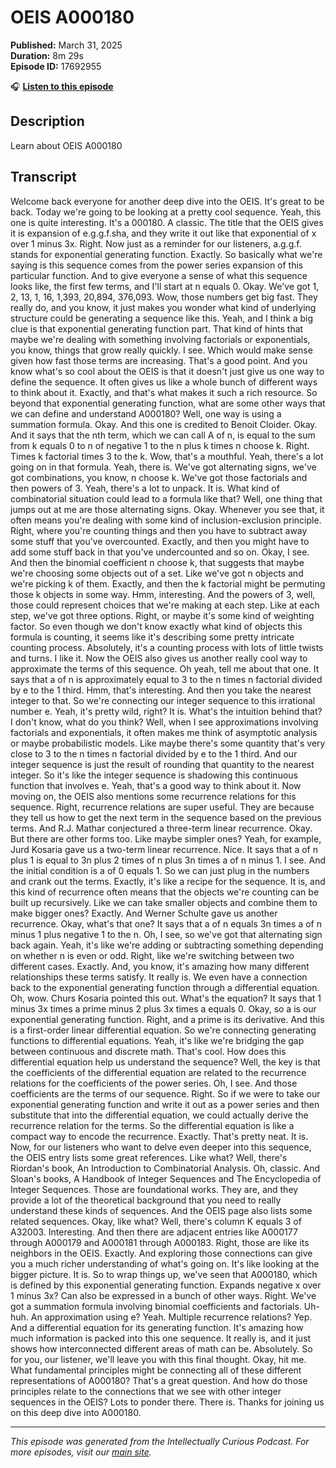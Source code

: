 # OEIS A000180

**Published:** March 31, 2025  
**Duration:** 8m 29s  
**Episode ID:** 17692955

🎧 **[Listen to this episode](https://intellectuallycurious.buzzsprout.com/2529712/episodes/17692955-oeis-a000180)**

## Description

Learn about OEIS A000180

## Transcript

Welcome back everyone for another deep dive into the OEIS. It's great to be back. Today we're going to be looking at a pretty cool sequence. Yeah, this one is quite interesting. It's a 000180. A classic. The title that the OEIS gives it is expansion of e.g.g.f.sha, and they write it out like that exponential of x over 1 minus 3x. Right. Now just as a reminder for our listeners, a.g.g.f. stands for exponential generating function. Exactly. So basically what we're saying is this sequence comes from the power series expansion of this particular function. And to give everyone a sense of what this sequence looks like, the first few terms, and I'll start at n equals 0. Okay. We've got 1, 2, 13, 1, 16, 1,393, 20,894, 376,093. Wow, those numbers get big fast. They really do, and you know, it just makes you wonder what kind of underlying structure could be generating a sequence like this. Yeah, and I think a big clue is that exponential generating function part. That kind of hints that maybe we're dealing with something involving factorials or exponentials, you know, things that grow really quickly. I see. Which would make sense given how fast those terms are increasing. That's a good point. And you know what's so cool about the OEIS is that it doesn't just give us one way to define the sequence. It often gives us like a whole bunch of different ways to think about it. Exactly, and that's what makes it such a rich resource. So beyond that exponential generating function, what are some other ways that we can define and understand A000180? Well, one way is using a summation formula. Okay. And this one is credited to Benoit Cloider. Okay. And it says that the nth term, which we can call A of n, is equal to the sum from k equals 0 to n of negative 1 to the n plus k times n choose k. Right. Times k factorial times 3 to the k. Wow, that's a mouthful. Yeah, there's a lot going on in that formula. Yeah, there is. We've got alternating signs, we've got combinations, you know, n choose k. We've got those factorials and then powers of 3. Yeah, there's a lot to unpack. It is. What kind of combinatorial situation could lead to a formula like that? Well, one thing that jumps out at me are those alternating signs. Okay. Whenever you see that, it often means you're dealing with some kind of inclusion-exclusion principle. Right, where you're counting things and then you have to subtract away some stuff that you've overcounted. Exactly, and then you might have to add some stuff back in that you've undercounted and so on. Okay, I see. And then the binomial coefficient n choose k, that suggests that maybe we're choosing some objects out of a set. Like we've got n objects and we're picking k of them. Exactly, and then the k factorial might be permuting those k objects in some way. Hmm, interesting. And the powers of 3, well, those could represent choices that we're making at each step. Like at each step, we've got three options. Right, or maybe it's some kind of weighting factor. So even though we don't know exactly what kind of objects this formula is counting, it seems like it's describing some pretty intricate counting process. Absolutely, it's a counting process with lots of little twists and turns. I like it. Now the OEIS also gives us another really cool way to approximate the terms of this sequence. Oh yeah, tell me about that one. It says that a of n is approximately equal to 3 to the n times n factorial divided by e to the 1 third. Hmm, that's interesting. And then you take the nearest integer to that. So we're connecting our integer sequence to this irrational number e. Yeah, it's pretty wild, right? It is. What's the intuition behind that? I don't know, what do you think? Well, when I see approximations involving factorials and exponentials, it often makes me think of asymptotic analysis or maybe probabilistic models. Like maybe there's some quantity that's very close to 3 to the n times n factorial divided by e to the 1 third. And our integer sequence is just the result of rounding that quantity to the nearest integer. So it's like the integer sequence is shadowing this continuous function that involves e. Yeah, that's a good way to think about it. Now moving on, the OEIS also mentions some recurrence relations for this sequence. Right, recurrence relations are super useful. They are because they tell us how to get the next term in the sequence based on the previous terms. And R.J. Mathar conjectured a three-term linear recurrence. Okay. But there are other forms too. Like maybe simpler ones? Yeah, for example, Jurd Kosaria gave us a two-term linear recurrence. Nice. It says that a of n plus 1 is equal to 3n plus 2 times of n plus 3n times a of n minus 1. I see. And the initial condition is a of 0 equals 1. So we can just plug in the numbers and crank out the terms. Exactly, it's like a recipe for the sequence. It is, and this kind of recurrence often means that the objects we're counting can be built up recursively. Like we can take smaller objects and combine them to make bigger ones? Exactly. And Werner Schulte gave us another recurrence. Okay, what's that one? It says that a of n equals 3n times a of n minus 1 plus negative 1 to the n. Oh, I see, so we've got that alternating sign back again. Yeah, it's like we're adding or subtracting something depending on whether n is even or odd. Right, like we're switching between two different cases. Exactly. And, you know, it's amazing how many different relationships these terms satisfy. It really is. We even have a connection back to the exponential generating function through a differential equation. Oh, wow. Churs Kosaria pointed this out. What's the equation? It says that 1 minus 3x times a prime minus 2 plus 3x times a equals 0. Okay, so a is our exponential generating function. Right, and a prime is its derivative. And this is a first-order linear differential equation. So we're connecting generating functions to differential equations. Yeah, it's like we're bridging the gap between continuous and discrete math. That's cool. How does this differential equation help us understand the sequence? Well, the key is that the coefficients of the differential equation are related to the recurrence relations for the coefficients of the power series. Oh, I see. And those coefficients are the terms of our sequence. Right. So if we were to take our exponential generating function and write it out as a power series and then substitute that into the differential equation, we could actually derive the recurrence relation for the terms. So the differential equation is like a compact way to encode the recurrence. Exactly. That's pretty neat. It is. Now, for our listeners who want to delve even deeper into this sequence, the OEIS entry lists some great references. Like what? Well, there's Riordan's book, An Introduction to Combinatorial Analysis. Oh, classic. And Sloan's books, A Handbook of Integer Sequences and The Encyclopedia of Integer Sequences. Those are foundational works. They are, and they provide a lot of the theoretical background that you need to really understand these kinds of sequences. And the OEIS page also lists some related sequences. Okay, like what? Well, there's column K equals 3 of A32003. Interesting. And then there are adjacent entries like A000177 through A000179 and A000181 through A000183. Right, those are like its neighbors in the OEIS. Exactly. And exploring those connections can give you a much richer understanding of what's going on. It's like looking at the bigger picture. It is. So to wrap things up, we've seen that A000180, which is defined by this exponential generating function. Expands negative x over 1 minus 3x? Can also be expressed in a bunch of other ways. Right. We've got a summation formula involving binomial coefficients and factorials. Uh-huh. An approximation using e? Yeah. Multiple recurrence relations? Yep. And a differential equation for its generating function. It's amazing how much information is packed into this one sequence. It really is, and it just shows how interconnected different areas of math can be. Absolutely. So for you, our listener, we'll leave you with this final thought. Okay, hit me. What fundamental principles might be connecting all of these different representations of A000180? That's a great question. And how do those principles relate to the connections that we see with other integer sequences in the OEIS? Lots to ponder there. There is. Thanks for joining us on this deep dive into A000180.

---
*This episode was generated from the Intellectually Curious Podcast. For more episodes, visit our [main site](https://intellectuallycurious.buzzsprout.com).*

